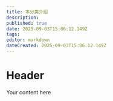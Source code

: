 ```yaml
---
title: 本分类介绍
description: 
published: true
date: 2025-09-03T15:06:12.149Z
tags: 
editor: markdown
dateCreated: 2025-09-03T15:06:12.149Z
---
```


# Header
Your content here